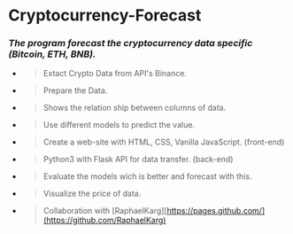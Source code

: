 # Cryptocurrency-Forecast
### **_The program forecast the cryptocurrency data specific (Bitcoin, ETH, BNB)._**

- > Extact Crypto Data from API's Binance.
- > Prepare the Data.
- > Shows the relation ship between columns of data. 
- > Use different models to predict the value.
- > Create a web-site with HTML, CSS, Vanilla JavaScript. (front-end)
- > Python3 with Flask API for data transfer. (back-end)
- > Evaluate the models wich is better and forecast with this.
- > Visualize the price of data.
- > Collaboration with [RaphaelKarg][https://pages.github.com/](https://github.com/RaphaelKarg)

